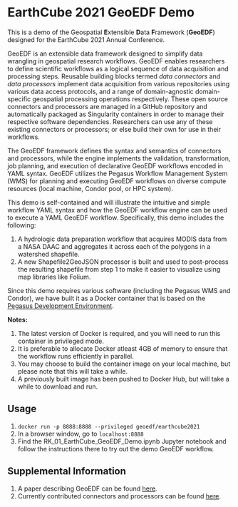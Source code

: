 # EarthCube 2021 GeoEDF Demo

This is a demo of the Geospatial **E**xtensible **D**ata **F**ramework (**GeoEDF**) designed for the EarthCube 2021 Annual Conference.

GeoEDF is an extensible data framework designed to simplify data wrangling in geospatial research workflows. GeoEDF enables researchers 
to define scientific workflows as a logical sequence of data acquisition and processing steps. Reusable building blocks termed _data 
connectors_ and _data processors_ implement data acquisition from various repositories using various data access protocols, and a range 
of domain-agnostic domain-specific geospatial processing operations respectively. These open source connectors and processors are managed 
in a GitHub repository and automatically packaged as Singularity containers in order to manage their respective software dependencies. 
Researchers can use any of these existing connectors or processors; or else build their own for use in their workflows.

The GeoEDF framework defines the syntax and semantics of connectors and processors, while the engine implements the validation, transformation, 
job planning, and execution of declarative GeoEDF workflows encoded in YAML syntax. GeoEDF utilizes the Pegasus Workflow Management System (WMS) 
for planning and executing GeoEDF workflows on diverse compute resources (local machine, Condor pool, or HPC system).

This demo is self-contained and will illustrate the intuitive and simple workflow YAML syntax and how the GeoEDF workflow engine can be used 
to execute a YAML GeoEDF workflow. Specifically, this demo includes the following:

1. A hydrologic data preparation workflow that acquires MODIS data from a NASA DAAC and aggregates it across each 
   of the polygons in a watershed shapefile.
2. A new Shapefile2GeoJSON processor is built and used to post-process the resulting shapefile from step 1 to make 
   it easier to visualize using map libraries like Folium.

Since this demo requires various software (including the Pegasus WMS and Condor), we have built it as a Docker container that is based on 
the [Pegasus Development Environment](https://github.com/pegasus-isi/pegasus-workflow-development-environment). 

**Notes:**

1. The latest version of Docker is required, and you will need to run this container in privileged mode.
2. It is preferable to allocate Docker atleast 4GB of memory to ensure that the workflow runs efficiently in parallel.
3. You may choose to build the container image on your local machine, but please note that this will take a while.
4. A previously built image has been pushed to Docker Hub, but will take a while to download and run.

## Usage

1. `docker run -p 8888:8888 --privileged geoedf/earthcube2021`
2. In a browser window, go to `localhost:8888`
7. Find the RK_01_EarthCube_GeoEDF_Demo.ipynb Jupyter notebook and follow the instructions there to try out the demo GeoEDF workflow.

## Supplemental Information

1. A paper describing GeoEDF can be found [here](https://dl.acm.org/doi/abs/10.1145/3311790.3396631). 
2. Currently contributed connectors and processors can be found [here](https://github.com/geoedf).
